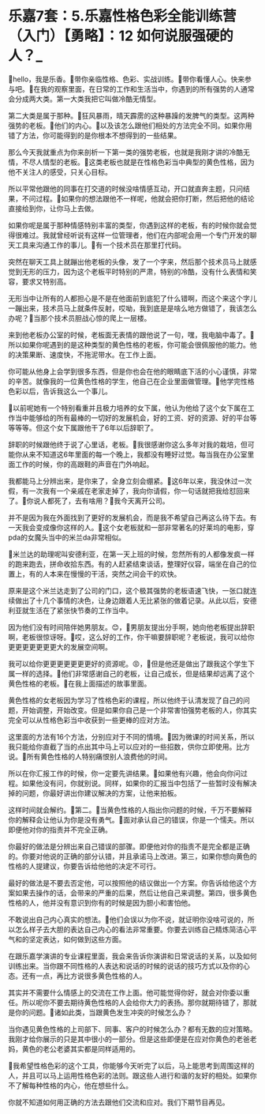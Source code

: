 # 乐嘉7套：5.乐嘉性格色彩全能训练营（入门）【勇略】：12 如何说服强硬的人？_

🎼hello，我是乐香。🎼带你亲临性格、色彩、实战训练。🎼带你看懂人心。快来参与吧。🎼在我的观察里面，在日常的工作和生活当中，你遇到的所有强势的人通常会分成两大类。第一大类我把它叫做冷酷无情型。

第二大类是属于那种。🎼狂风暴雨，晴天霹雳的这种暴躁的发脾气的类型。这两种强势的老板。🎼他们的内心。🎼以及该怎么跟他们相处的方法完全不同。如果你用错了方法，你可能得到的是你根本不想得到的一些结果。

那么今天我就重点为你来剖析一下第一类的强势老板，也就是我刚才讲的冷酷无情，不尽人情型的老板。🎼这类老板也就是在性格色彩当中典型的黄色性格，因为他不关注人的感受，只关心目标。

所以平常他跟他的同事在打交道的时候没啥情感互动，开口就直奔主题，只问结果，不问过程。🎼如果你的想法跟他不一样呢，他就会把你打断，然后把他的结论直接给到你，让你马上去做。

如果你呢是属于那种情感特别丰富的类型，你遇到这样的老板，有的时候你就会觉得很难过。我就曾经听说有这样一位管理者，他们在内部呢会用一个专门开发的聊天工具来沟通工作的事儿。🎼有一个技术员在那里打代码。

突然在聊天工具上就蹦出他老板的头像，发了一个字来，然后那个技术员马上就感觉到无形的压力，因为这个老板平时特别的严肃，特别的冷酷，没有什么表情和笑容，要求又特别高。

无形当中让所有的人都担心是不是在他面前到底犯了什么错啊，而这个来这个字儿一蹦出来，技术员马上就条件反射，哎呦，我到底是是啥么地方做错了，我该怎么办呢？🎼当那个技术员胆战心惊的爬上一层楼。

来到他老板办公室的时候，老板面无表情的跟他说了一句，嘿，我电脑中毒了。🎼所以如果你呢遇到的是这种类型的黄色性格的老板，你可能会很佩服他的能力。他的决策果断、速度快，不拖泥带水。在工作上面。

你可能从他身上会学到很多东西，但是你也会在他的眼睛底下活的小心谨慎，非常的辛苦。就像我的一位黄色性格的学生，他自己在企业里面做管理。🎼他学完性格色彩以后，告诉我这么一个事儿。

🎼以前呢她有一个特别看重并且极力培养的女下属，他认为他给了这个女下属在工作当中能够给的所有最棒的一切好的发展机会，好的工资、好的资源、好的平台等等等等。但这个女下属跟他干了6年以后辞职了。

辞职的时候跟他终于说了心里话，老板。🎼我很感谢你这么多年对我的栽培，但可能你从来不知道这6年里面的每一个晚上，我都没有睡好过觉。每当我在办公室里面工作的时候，你的高跟鞋的声音在门外响起。

我都能马上分辨出来，是你来了，全身立刻会绷紧。🎼这6年以来，我没休过一次假，有一次我有一个亲戚在老家走掉了，我向你请假，你一句话就把我给怼回来了。🎼你说人都死了，去有啥用？🎼我今天离开公司。

并不是因为我在外面找到了更好的发展机会，而是我不希望自己再这么待下去。有一天我会变成像你这样的人。🎼这个女老板就和一部非常著名的好莱坞的电影，穿pda的女魔头当中的米兰da非常相似。

🎼米兰达的助理呢叫安德利亚，在第一天上班的时候，忽然所有的人都像发疯一样的跑来跑去，拼命收拾东西。有的人赶紧结束谈话，整理好仪容，端坐在自己的位置上，有的人本来在慢慢的干活，突然之间会干的欢快。

原来是这个米兰达走到了公司的门口，这个极其强势的老板语速飞快，一张口就连续做出了十几个事情的决色，让身边跟着人无比紧张的做着记录。从此以后，安德利亚就生活在了紧张快节奏的工作当中。

因为他们没有时间陪伴她男朋友。😊，🎼男朋友提出分手啊，她向他老板提出辞职啊，老板很惊讶呀。🎼哎，这么好的工作，你干嘛要辞职呢？老板说，我可以给你更更更更更更更大的发展空间啊。

我可以给你更更更更更更更好的资源呢。😡，🎼但是他还是做出了跟我这个学生下属一样的选择。🎼他们非常感谢自己的老板，让自己成长，但是结果却远离了这个黄色性格的老板。🎼在我上面描述的故事里面。

黄色性格的女老板因为学习了性格色彩的课程，所以他终于认清发现了自己的问题，开始调整，开始改变。但是如果你自己是一个非常害怕强势老板的人，你其实完全可以从性格色彩当中收获到一些更棒的应对方法。

这里面的方法有16个方法，分别应对于不同的情境。🎼因为微课的时间关系，所以我只能给你直截了当的点出其中马上可以应对的一些招数，供你立即使用。比方说。🎼所有黄色性格的人特别痛恨别人浪费他的时间。

所以在你汇报工作的时候，你一定要先讲结果。🎼如果他有兴趣，他会向你问过程。如果他没有问，你就别说。同样，如果你的汇报当中包括了一些暂时没有解决掉的问题，你最好讲出你建议解决的方案，让他来拍板。

这样时间就会解约。🎼第二。🎼当黄色性格的人指出你问题的时候，千万不要解释你的解释会让他认为你是没有勇气。🎼面对承认自己的错误，你是一个懦夫。所以即便他对你的指责并不完全正确。

你最好的做法是分辨出来自己错误的部骤。即便他对你的指责不是完全都是正确的。你要对他说的正确的部分认错，并且承诺马上改进。第三，如果你想向黄色的性格的人提建议，你要告诉给他他的决定不可行。

最好的做法是不要去否定他，可以按照他的结议做出一个方案。你告诉给他这个方案如果去操作的话，会带来的严重的后果，然后让他自己来调整。第四，很多黄色性格的人，他并没有意识到你有的时候是因为胆小和害怕他。

不敢说出自己内心真实的想法。🎼他们会误以为你不说，就证明你没啥可说的，所以怎么样子去大胆的表达自己内心的看法非常重要。你要去训练自己精炼简洁心平气和的坚定表达，如何做到这些方面。

在跟乐嘉学演讲的专业课程里面，我会来告诉你演讲和日常说话的关系，以及如何训练出来。当你跟不同性格的人表达和说话的时候的说话的技巧方式以及你的心态。还有一点，再比方说很多黄色性格的人。

其实并不需要什么情感上的交流在工作上面。他可能觉得你好，就会对你委以重任。所以呢你不要去期待黄色性格的人会给你大力的表扬。那你就期待错了，那就是你的问题。🎼诸如此类，当跟黄色发生冲突的时候怎么办？

当你遇见黄色性格的上司部下、同事、客户的时候怎么办？都有无数的应对策略。我刚才给你展示的只是其中很小的一部分。但是这些即便是在应对你黄色的老爸老妈，黄色的老公老婆其实都是同样适用的。

🎼我希望性格色彩的这个工具，你能够今天听完了以后，马上能思考到周围这样的人，并且可以马上运用性格色彩的法则。跟这些人进行和谐的友好的相处。如果你不了解每种性格的内心，他在想些什么。

你就不知道如何用正确的方法去跟他们交流和应对。我们下期节目再见。